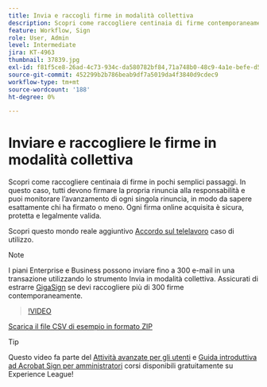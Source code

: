 ```yaml
---
title: Invia e raccogli firme in modalità collettiva
description: Scopri come raccogliere centinaia di firme contemporaneamente per qualsiasi documento in pochi passaggi
feature: Workflow, Sign
role: User, Admin
level: Intermediate
jira: KT-4963
thumbnail: 37839.jpg
exl-id: f81f5ce8-26ad-4c73-934c-da580782bf84,71a748b0-48c9-4a1e-befe-d5f311d6c05e
source-git-commit: 452299b2b786beab9df7a5019da4f3840d9cdec9
workflow-type: tm+mt
source-wordcount: '188'
ht-degree: 0%

---
```


# Inviare e raccogliere le firme in modalità collettiva

Scopri come raccogliere centinaia di firme in pochi semplici passaggi. In questo caso, tutti devono firmare la propria rinuncia alla responsabilità e puoi monitorare l’avanzamento di ogni singola rinuncia, in modo da sapere esattamente chi ha firmato o meno. Ogni firma online acquisita è sicura, protetta e legalmente valida.

Scopri questo mondo reale aggiuntivo [Accordo sul telelavoro](https://experienceleague.adobe.com/docs/document-cloud-learn/sign-learning-hub/expand/recipes/gov/usecasegovtelework.html?lang=en) caso di utilizzo.

>[!NOTE]
>
>I piani Enterprise e Business possono inviare fino a 300 e-mail in una transazione utilizzando lo strumento Invia in modalità collettiva. Assicurati di estrarre [GigaSign](https://experienceleague.adobe.com/docs/document-cloud-learn/sign-learning-hub/develop/custom/gigasign.html?lang=en) se devi raccogliere più di 300 firme contemporaneamente.

>[!VIDEO](https://video.tv.adobe.com/v/33655?quality=12&learn=on&hidetitle=true)

[Scarica il file CSV di esempio in formato ZIP](../assets/megasign_merge_sample.zip)

>[!TIP]
>
>Questo video fa parte del [Attività avanzate per gli utenti](https://experienceleague.adobe.com/?recommended=Sign-U-1-2020.3) e [Guida introduttiva ad Acrobat Sign per amministratori](https://experienceleague.adobe.com/?recommended=Sign-A-1-2020.2) corsi disponibili gratuitamente su Experience League!
